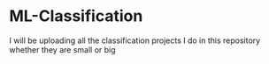 # ML-Classification
I will be uploading all the classification projects I do in this repository whether they are small or big
